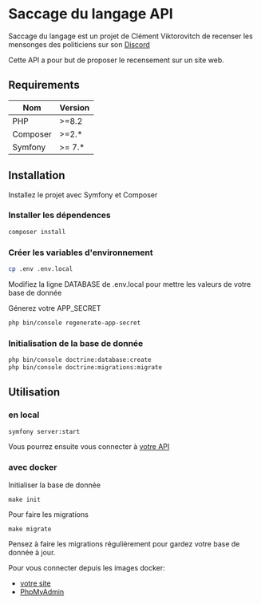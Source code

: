 
# Saccage du langage API

Saccage du langage est un projet de Clément Viktorovitch de recenser les mensonges des politiciens sur son [Discord](https://discord.gg/invite/clemovitch-922206054308266014)

Cette API a pour but de proposer le recensement sur un site web.



## Requirements

| Nom | Version |
| ------ | ------- |
| PHP | >=8.2 |
| Composer | >=2.* |
| Symfony | >= 7.* |

## Installation

Installez le projet avec Symfony et Composer

### Installer les dépendences

```bash
composer install 
```

### Créer les variables d'environnement

```bash
cp .env .env.local
```

Modifiez la ligne DATABASE de .env.local pour mettre les valeurs de votre base de donnée

Génerez votre APP_SECRET
```bash
php bin/console regenerate-app-secret
```

### Initialisation de la base de donnée

```bash
php bin/console doctrine:database:create
php bin/console doctrine:migrations:migrate
```
## Utilisation

### en local

```bash
symfony server:start
```

Vous pourrez ensuite vous connecter à [votre API](127.0.0.1:8000)

### avec docker

Initialiser la base de donnée

```
make init
```

Pour faire les migrations

```
make migrate
```
Pensez à faire les migrations régulièrement pour gardez votre base de donnée à jour.

Pour vous connecter depuis les images docker:
- [votre site](localhost:8080)
- [PhpMyAdmin](localhost:8899)